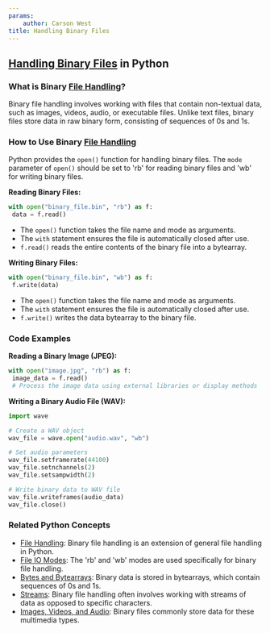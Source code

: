 ```yaml
---
params:
	author: Carson West
title: Handling Binary Files
--- 
```

## [Handling Binary Files](./../handling-binary-files/) in Python

### What is Binary [File Handling](./../file-handling/)?
Binary file handling involves working with files that contain non-textual data, such as images, videos, audio, or executable files. Unlike text files, binary files store data in raw binary form, consisting of sequences of 0s and 1s.

### How to Use Binary [File Handling](./../file-handling/)
Python provides the `open()` function for handling binary files. The `mode` parameter of `open()` should be set to 'rb' for reading binary files and 'wb' for writing binary files.

**Reading Binary Files:**

```python
with open("binary_file.bin", "rb") as f:
 data = f.read()
```

* The `open()` function takes the file name and mode as arguments.
* The `with` statement ensures the file is automatically closed after use.
* `f.read()` reads the entire contents of the binary file into a bytearray.

**Writing Binary Files:**

```python
with open("binary_file.bin", "wb") as f:
 f.write(data)
```

* The `open()` function takes the file name and mode as arguments.
* The `with` statement ensures the file is automatically closed after use.
* `f.write()` writes the data bytearray to the binary file.

### Code Examples
**Reading a Binary Image (JPEG):**

```python
with open("image.jpg", "rb") as f:
 image_data = f.read()
 # Process the image data using external libraries or display methods
```

**Writing a Binary Audio File (WAV):**

```python
import wave

# Create a WAV object
wav_file = wave.open("audio.wav", "wb")

# Set audio parameters
wav_file.setframerate(44100)
wav_file.setnchannels(2)
wav_file.setsampwidth(2)

# Write binary data to WAV file
wav_file.writeframes(audio_data)
wav_file.close()
```

### Related Python Concepts
- [File Handling](./../file-handling/): Binary file handling is an extension of general file handling in Python.
- [File IO Modes](./../file-io-modes/): The 'rb' and 'wb' modes are used specifically for binary file handling.
- [Bytes and Bytearrays](./../bytes-and-bytearrays/): Binary data is stored in bytearrays, which contain sequences of 0s and 1s.
- [Streams](./../streams/): Binary file handling often involves working with streams of data as opposed to specific characters.
- [Images, Videos, and Audio](./../images,-videos,-and-audio/): Binary files commonly store data for these multimedia types.